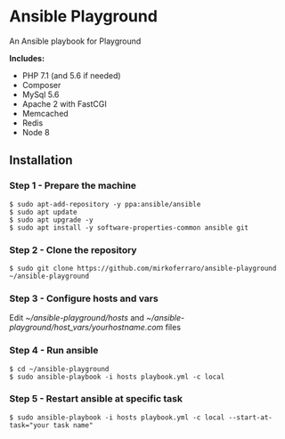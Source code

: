 # Ansible Playground
An Ansible playbook for Playground

**Includes:**
* PHP 7.1 (and 5.6 if needed)
* Composer
* MySql 5.6
* Apache 2 with FastCGI
* Memcached
* Redis
* Node 8

## Installation
### Step 1 - Prepare the machine
```shell
$ sudo apt-add-repository -y ppa:ansible/ansible
$ sudo apt update
$ sudo apt upgrade -y
$ sudo apt install -y software-properties-common ansible git
```

### Step 2 - Clone the repository
```shell
$ sudo git clone https://github.com/mirkoferraro/ansible-playground ~/ansible-playground
```

### Step 3 - Configure hosts and vars
Edit *~/ansible-playground/hosts* and *~/ansible-playground/host_vars/yourhostname.com* files

### Step 4 - Run ansible
```shell
$ cd ~/ansible-playground
$ sudo ansible-playbook -i hosts playbook.yml -c local
```

### Step 5 - Restart ansible at specific task
```shell
$ sudo ansible-playbook -i hosts playbook.yml -c local --start-at-task="your task name"
```